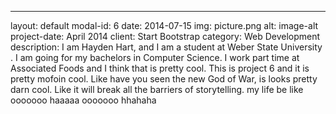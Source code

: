 ---
layout: default
modal-id: 6
date: 2014-07-15
img: picture.png
alt: image-alt
project-date: April 2014
client: Start Bootstrap
category: Web Development
description: I am Hayden Hart, and I am a student at Weber State University .  I am going for my bachelors in Computer Science.  I work part time at Associated Foods and I think that is pretty cool.  This is project 6 and it is pretty mofoin cool.  Like have you seen the new God of War, is looks pretty darn cool.  Like it will break all the barriers of storytelling.
my life be like ooooooo haaaaa ooooooo hhahaha